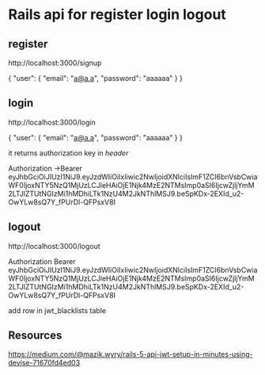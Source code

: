 
# Rails api for register login logout

## register

http://localhost:3000/signup

{
    "user": {
        "email": "a@a.a",
        "password": "aaaaaa"
    }
}

## login

http://localhost:3000/login

{
    "user": {
        "email": "a@a.a",
        "password": "aaaaaa"
    }
}

it returns authorization key in *header*

Authorization →Bearer eyJhbGciOiJIUzI1NiJ9.eyJzdWIiOiIxIiwic2NwIjoidXNlciIsImF1ZCI6bnVsbCwiaWF0IjoxNTY5NzQ1MjUzLCJleHAiOjE1Njk4MzE2NTMsImp0aSI6IjcwZjljYmM2LTJlZTUtNGIzMi1hMDhiLTk1NzU4M2JkNThlMSJ9.beSpKDx-2EXId_u2-OwYLw8sQ7Y_fPUrDl-QFPsxV8I

## logout

http://localhost:3000/logout

Authorization Bearer eyJhbGciOiJIUzI1NiJ9.eyJzdWIiOiIxIiwic2NwIjoidXNlciIsImF1ZCI6bnVsbCwiaWF0IjoxNTY5NzQ1MjUzLCJleHAiOjE1Njk4MzE2NTMsImp0aSI6IjcwZjljYmM2LTJlZTUtNGIzMi1hMDhiLTk1NzU4M2JkNThlMSJ9.beSpKDx-2EXId_u2-OwYLw8sQ7Y_fPUrDl-QFPsxV8I

add row in jwt_blacklists table

## Resources

https://medium.com/@mazik.wyry/rails-5-api-jwt-setup-in-minutes-using-devise-71670fd4ed03
